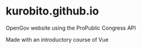 # kurobito.github.io

OpenGov website using the ProPublic Congress API

Made with an introductory course of Vue
